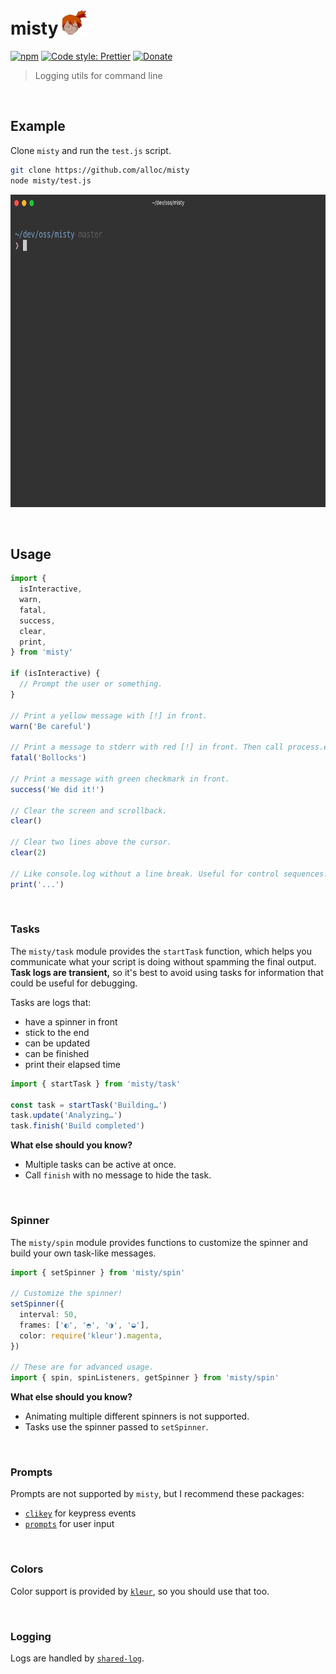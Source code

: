 # misty <img src="https://raw.githubusercontent.com/alloc/misty/master/misty.png" height="40"/>

[![npm](https://img.shields.io/npm/v/misty.svg)](https://www.npmjs.com/package/misty)
[![Code style: Prettier](https://img.shields.io/badge/code_style-prettier-ff69b4.svg)](https://github.com/prettier/prettier)
[![Donate](https://img.shields.io/badge/Donate-PayPal-green.svg)](https://paypal.me/alecdotbiz)

> Logging utils for command line

&nbsp;

## Example

Clone `misty` and run the `test.js` script.

```sh
git clone https://github.com/alloc/misty
node misty/test.js
```

<img src="https://raw.githubusercontent.com/alloc/misty/master/test.gif" height="500"/>

&nbsp;

## Usage

```ts
import {
  isInteractive,
  warn,
  fatal,
  success,
  clear,
  print,
} from 'misty'

if (isInteractive) {
  // Prompt the user or something.
}

// Print a yellow message with [!] in front.
warn('Be careful')

// Print a message to stderr with red [!] in front. Then call process.exit(1)
fatal('Bollocks')

// Print a message with green checkmark in front.
success('We did it!')

// Clear the screen and scrollback.
clear()

// Clear two lines above the cursor.
clear(2)

// Like console.log without a line break. Useful for control sequences.
print('...')
```

&nbsp;

### Tasks

The `misty/task` module provides the `startTask` function, which helps you communicate what your script is doing without spamming the final output. **Task logs are transient,** so it's best to avoid using tasks for information that could be useful for debugging.

Tasks are logs that:
- have a spinner in front
- stick to the end
- can be updated
- can be finished
- print their elapsed time

```ts
import { startTask } from 'misty/task'

const task = startTask('Building…')
task.update('Analyzing…')
task.finish('Build completed')
```

**What else should you know?**
- Multiple tasks can be active at once.
- Call `finish` with no message to hide the task.

&nbsp;

### Spinner

The `misty/spin` module provides functions to customize the spinner
and build your own task-like messages.

```ts
import { setSpinner } from 'misty/spin'

// Customize the spinner!
setSpinner({
  interval: 50,
  frames: ['◐', '◓', '◑', '◒'],
  color: require('kleur').magenta,
})

// These are for advanced usage.
import { spin, spinListeners, getSpinner } from 'misty/spin'
```

**What else should you know?**
- Animating multiple different spinners is not supported.
- Tasks use the spinner passed to `setSpinner`.

&nbsp;

### Prompts

Prompts are not supported by `misty`, but I recommend these packages:
- [`clikey`](https://github.com/zewish/clikey) for keypress events
- [`prompts`](https://github.com/terkelg/prompts) for user input

&nbsp;

### Colors

Color support is provided by [`kleur`](https://github.com/lukeed/kleur), so you should use that too.

&nbsp;

### Logging

Logs are handled by [`shared-log`](https://github.com/alloc/shared-log).
